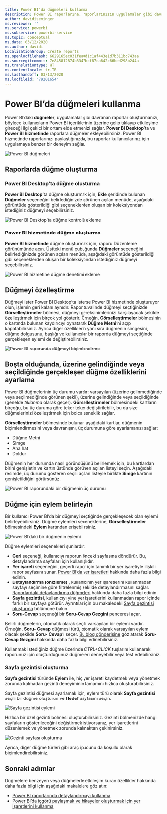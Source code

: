 ```yaml
---
title: Power BI’da düğmeleri kullanma
description: Power BI raporlarına, raporlarınızın uygulamalar gibi davranmasını sağlayan ve kullanıcılarla etkileşimi derinleştiren düğmeler ekleyebilirsiniz.
author: davidiseminger
ms.reviewer: ''
ms.service: powerbi
ms.subservice: powerbi-service
ms.topic: conceptual
ms.date: 03/12/2020
ms.author: davidi
LocalizationGroup: Create reports
ms.openlocfilehash: 6629165ec031fea0d1c1af443e1d7b311bc743aa
ms.sourcegitcommit: 7e845812874b3347bcf87ca642c66bed298b244a
ms.translationtype: HT
ms.contentlocale: tr-TR
ms.lasthandoff: 03/13/2020
ms.locfileid: "79201654"
---
```

# <a name="use-buttons-in-power-bi"></a>Power BI’da düğmeleri kullanma
Power BI’daki **düğmeler**, uygulamalar gibi davranan raporlar oluşturmanızı, böylece kullanıcıların Power BI içeriklerinin üzerine gelip tıklayıp etkileşime gireceği ilgi çekici bir ortam elde etmenizi sağlar. **Power BI Desktop**’ta ve **Power BI hizmetinde** raporlara düğmeler ekleyebilirsiniz. Power BI hizmetinde raporlarınızı paylaştığınızda, bu raporlar kullanıcılarınız için uygulamaya benzer bir deneyim sağlar.

![Power BI düğmeleri](media/desktop-buttons/power-bi-buttons.png)

## <a name="create-buttons-in-reports"></a>Raporlarda düğme oluşturma

### <a name="create-a-button-in-power-bi-desktop"></a>Power BI Desktop’ta düğme oluşturma

**Power BI Desktop**’ta düğme oluşturmak için, **Ekle** şeridinde bulunan **Düğmeler** seçeneğini belirlediğinizde görünen açılan menüde, aşağıdaki görüntüde gösterildiği gibi seçeneklerden oluşan bir koleksiyondan istediğiniz düğmeyi seçebilirsiniz. 

![Power BI Desktop’ta düğme kontrolü ekleme](media/desktop-buttons/power-bi-button-dropdown.png)

### <a name="create-a-button-in-the-power-bi-service"></a>Power BI hizmetinde düğme oluşturma

**Power BI hizmetinde** düğme oluşturmak için, raporu Düzenleme görünümünde açın. Üstteki menü çubuğunda **Düğmeler** seçeneğini belirlediğinizde görünen açılan menüde, aşağıdaki görüntüde gösterildiği gibi seçeneklerden oluşan bir koleksiyondan istediğiniz düğmeyi seçebilirsiniz. 

![Power BI hizmetine düğme denetimi ekleme](media/desktop-buttons/power-bi-button-service-dropdown.png)

## <a name="customize-a-button"></a>Düğmeyi özelleştirme

Düğmeyi ister Power BI Desktop’ta isterse Power BI hizmetinde oluşturuyor olun, işlemin geri kalanı aynıdır. Rapor tuvalinde düğmeyi seçtiğinizde **Görselleştirmeler** bölmesi, düğmeyi gereksinimlerinizi karşılayacak şekilde özelleştirmek için birçok yol gösterir. Örneğin, **Görselleştirmeler** bölmesinin o kartında bulunan kaydırıcıyı oynatarak **Düğme Metni**’ni açıp kapatabilirsiniz. Ayrıca diğer özelliklerin yanı sıra düğmenin simgesini, düğme dolgusunu, başlığı ve kullanıcılar bir raporda düğmeyi seçtiğinde gerçekleşen eylemi de değiştirebilirsiniz.

![Power BI raporunda düğmeyi biçimlendirme](media/desktop-buttons/power-bi-button-properties.png)

## <a name="set-button-properties-when-idle-hovered-over-or-selected"></a>Boşta olduğunda, üzerine gelindiğinde veya seçildiğinde gerçekleşen düğme özelliklerini ayarlama

Power BI düğmelerinin üç durumu vardır: varsayılan (üzerine gelinmediğinde veya seçilmediğinde görünen şekli), üzerine gelindiğinde veya seçildiğinde (genelde *tıklanma* olarak geçer). **Görselleştirmeler** bölmesindeki kartların birçoğu, bu üç duruma göre teker teker değiştirilebilir, bu da size düğmelerinizi özelleştirmek için bolca esneklik sağlar.

**Görselleştirmeler** bölmesinde bulunan aşağıdaki kartlar, düğmenin biçimlendirmesini veya davranışını, üç durumuna göre ayarlamanızı sağlar:

* Düğme Metni
* Simge
* Ana hat
* Doldur

Düğmenin her durumda nasıl göründüğünü belirlemek için, bu kartlardan birini genişletin ve kartın üstünde görünen açılan listeyi seçin. Aşağıdaki resimde, üç durumu gösteren seçili açılan listeyle birlikte **Simge** kartının genişletildiğini görürsünüz.

![Power BI raporundaki bir düğmenin üç durumu](media/desktop-buttons/power-bi-button-format.png)


## <a name="select-the-action-for-a-button"></a>Düğme için eylem belirleyin

Bir kullanıcı Power BI’da bir düğmeyi seçtiğinde gerçekleşecek olan eylemi belirleyebilirsiniz. Düğme eylemleri seçeneklerine, **Görselleştirmeler** bölmesindeki **Eylem** kartından erişebilirsiniz.

![Power BI’daki bir düğmenin eylemi](media/desktop-buttons/power-bi-button-action.png)

Düğme eylemleri seçenekleri şunlardır:

- **Geri** seçeneği, kullanıcıyı raporun önceki sayfasına döndürür. Bu, detaylandırma sayfaları için kullanışlıdır.
- **Yer işareti** seçeneğini, geçerli rapor için tanımlı bir yer işaretiyle ilişkili rapor sayfasını sunar. [Power BI’da yer işaretleri](desktop-bookmarks.md) hakkında daha fazla bilgi edinin. 
- **Detaylandırma (önizleme)** , kullanıcının yer işaretlerini kullanmadan sayfayı seçimine göre filtrelenmiş şekilde detaylandırmasını sağlar. [Raporlardaki detaylandırma düğmeleri](desktop-drill-through-buttons.md) hakkında daha fazla bilgi edinin.
- **Sayfa gezintisi**, kullanıcıyı yine yer işaretlerini kullanmadan rapor içinde farklı bir sayfaya götürür. Ayrıntılar için bu makaledeki [Sayfa gezintisi oluşturma](#create-page-navigation) bölümüne bakın.
- **Soru-Cevap** seçeneği bir **Soru-Cevap Gezgini** penceresi açar. 

Belirli düğmelerin, otomatik olarak seçili varsayılan bir eylemi vardır. Örneğin, **Soru- Cevap** düğmesi türü, otomatik olarak varsayılan eylem olacak şekilde **Soru- Cevap**’ı seçer. [Bu blog gönderisine](https://powerbi.microsoft.com/blog/power-bi-desktop-april-2018-feature-summary/#Q&AExplorer) göz atarak **Soru-Cevap Gezgini** hakkında daha fazla bilgi edinebilirsiniz.

Kullanmak istediğiniz düğme üzerinde *CTRL+CLICK* tuşlarını kullanarak raporunuz için oluşturduğunuz düğmeleri deneyebilir veya test edebilirsiniz. 

### <a name="create-page-navigation"></a>Sayfa gezintisi oluşturma

**Sayfa gezintisi** türünde **Eylem** ile, hiç yer işareti kaydetmek veya yönetmek zorunda kalmadan gezinti deneyiminin tamamını hızlıca oluşturabilirsiniz.

Sayfa gezintisi düğmesi ayarlamak için, eylem türü olarak **Sayfa gezintisi** seçili bir düğme oluşturun ve **Hedef** sayfasını seçin.

![Sayfa gezintisi eylemi](media/desktop-buttons/power-bi-page-navigation.png)

Hızlıca bir özel gezinti bölmesi oluşturabilirsiniz. Gezinti bölmenizde hangi sayfaların gösterileceğini değiştirmek istiyorsanız, yer işaretlerini düzenlemek ve yönetmek zorunda kalmaktan çekinirsiniz.

![Gezinti sayfası oluşturma](media/desktop-buttons/power-bi-build-navigation-pane.png)

Ayrıca, diğer düğme türleri gibi araç ipucunu da koşullu olarak biçimlendirebilirsiniz.

## <a name="next-steps"></a>Sonraki adımlar
Düğmelere benzeyen veya düğmelerle etkileşim kuran özellikler hakkında daha fazla bilgi için aşağıdaki makalelere göz atın:

* [Power BI raporlarında detaylandırmayı kullanma](desktop-drillthrough.md)
* [Power BI’da içgörü paylaşmak ve hikayeler oluşturmak için yer işaretlerini kullanma](desktop-bookmarks.md)

